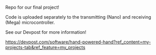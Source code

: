 Repo for our final project!

Code is uploaded separately to the transmitting (Nano) and receiving (Mega) microcontroller.

See our Devpost for more information!

https://devpost.com/software/hand-powered-hand?ref_content=my-projects-tab&ref_feature=my_projects
